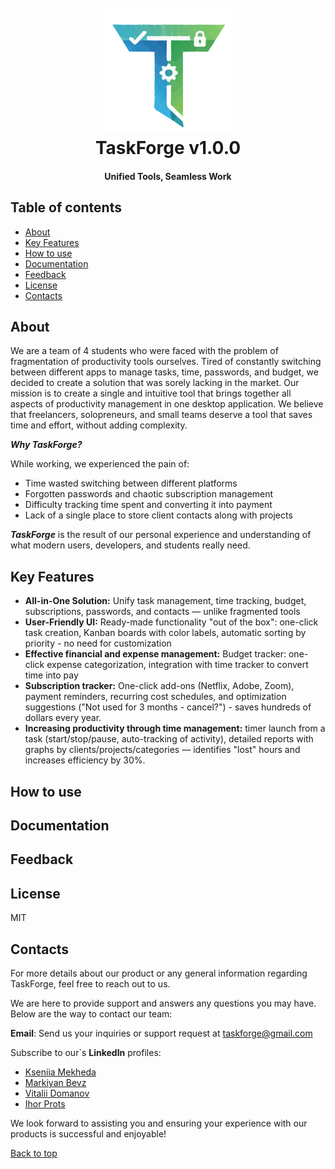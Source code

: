 <h1 align="center" id='top'>
  <br>
  <img src="images/logo.svg" 
        alt="TaskForgeLogo" 
        width="200">
  <br>
  TaskForge v1.0.0
  <br>
</h1>

<h4 align="center">Unified Tools, Seamless Work</h4>

## Table of contents

<ul>
  <li>
    <a href="#about">About</a>
  </li>
  <li>
    <a href="#key-features">Key Features</a>
  </li>
  <li>
    <a href="#how-to-use">How to use</a>
  </li>
  <li>
    <a href="#documentation">Documentation</a>
  </li>
  <li>
    <a href="#feedback">Feedback</a>
  </li>
  <li>
    <a href="#license">License</a>
  </li>
  <li>
    <a href="#contacts">Contacts</a>
  </li>
</ul>

<div id='about'>

## About 
We are a team of 4 students who were faced with the problem of fragmentation of productivity tools ourselves. Tired of constantly switching between different apps to manage tasks, time, passwords, and budget, we decided to create a solution that was sorely lacking in the market.
Our mission is to create a single and intuitive tool that brings together all aspects of productivity management in one desktop application. We believe that freelancers, solopreneurs, and small teams deserve a tool that saves time and effort, without adding complexity.

***Why TaskForge?***

While working, we experienced the pain of:

- Time wasted switching between different platforms
- Forgotten passwords and chaotic subscription management
- Difficulty tracking time spent and converting it into payment
- Lack of a single place to store client contacts along with projects

***TaskForge*** is the result of our personal experience and understanding of what modern users, developers, and students really need.

</div>

<div id='key-features'>

## Key Features

- **All-in-One Solution:** Unify task management, time tracking, budget, subscriptions, passwords, and contacts — unlike fragmented tools 
- **User-Friendly UI:** Ready-made functionality "out of the box": one-click task creation, Kanban boards with color labels, automatic sorting by priority - no need for customization
- **Effective financial and expense management:** Budget tracker: one-click expense categorization, integration with time tracker to convert time into pay
- **Subscription tracker:** One-click add-ons (Netflix, Adobe, Zoom), payment reminders, recurring cost schedules, and optimization suggestions ("Not used for 3 months - cancel?") - saves hundreds of dollars every year.
- **Increasing productivity through time management:** timer launch from a task (start/stop/pause, auto-tracking of activity), detailed reports with graphs by clients/projects/categories — identifies "lost" hours and increases efficiency by 30%.

</div>

<div id='how-to-use'>
  
## How to use

</div>

<div id='documentation'>

## Documentation
  
</div>

<div id='feedback'>

## Feedback
  
</div>

<div id='license'>

## License
MIT
  
</div>

<div id='contacts'>

## Contacts
  
For more details about our product or any general information regarding TaskForge, feel free to reach out to us.

We are here to provide support and answers any questions you may have. Below are the way to contact our team:

**Email**: Send us your inquiries or support request at taskforge@gmail.com

Subscribe to our`s **LinkedIn** profiles:
- <a href="https://www.linkedin.com/in/kseniia-mekheda-a83032382/"> Kseniia Mekheda</a>
- <a href="https://www.linkedin.com/in/markiyan-bevz-7a2677285/"> Markiyan Bevz</a>
- <a href="https://www.linkedin.com/in/віталій-доманов-2a1460357/"> Vitalii Domanov</a>
- <a href="https://www.linkedin.com/in/ihor-prots-936ba535a/"> Ihor Prots</a>

We look forward to assisting you and ensuring your experience with our products is successful and enjoyable!

<a href="#top">Back to top</a>
</div>
